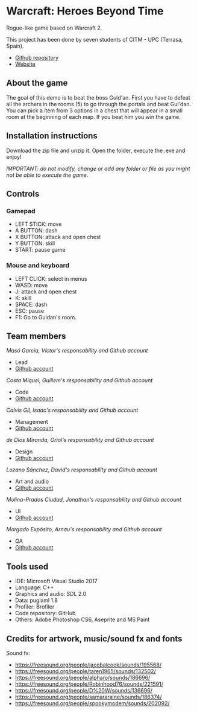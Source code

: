 ﻿# Warcraft: Heroes Beyond Time

Rogue-like game based on Warcraft 2.

This project has been done by seven students of CITM - UPC (Terrasa, Spain).  

* [Github repository](https://github.com/SoftCactusTeam/Warcraft_Adventures)  
* [Website](https://softcactusteam.github.io/Warcraft_Adventures/)  

## About the game  

The goal of this demo is to beat the boss Guld'an. First you have to defeat all the archers in the rooms (5) to go through the portals and beat Gul'dan. You can pick a item from 3 options in a chest that will appear in a small room at the beginning of each map. If you beat him you win the game.

## Installation instructions  

Download the zip file and unzip it. Open the folder, execute the .exe and enjoy!  

_IMPORTANT: do not modify, change or add any folder or file as you might not be able to execute the game._  

## Controls  

### Gamepad
- LEFT STICK: move
- A BUTTON: dash
- X BUTTON: attack and open chest
- Y BUTTON: skill
- START: pause game

### Mouse and keyboard
- LEFT CLICK: select in menus
- WASD: move
- J: attack and open chest
- K: skill
- SPACE: dash
- ESC: pause
- F1: Go to Guldan's room.


## Team members  

_Masó Garcia, Víctor's responsability and Github account_  

* Lead  
* [Github account](https://github.com/nintervik)  

_Costa Miquel, Guillem's responsability and Github account_  

* Code  
* [Github account](https://github.com/DatBeQuiet)  

_Calvis Gil, Isaac's responsability and Github account_  

* Management  
* [Github account](https://github.com/isaaccalvis)  

_de Dios Miranda, Oriol's responsability and Github account_  
 
* Design  
* [Github account](https://github.com/orioldedios)  

_Lozano Sánchez, David's responsability and Github account_  

* Art and audio  
* [Github account](https://github.com/DavidTheMaaster)  

_Molina-Prados Ciudad, Jonathan's responsability and Github account_  

* UI  
* [Github account](https://github.com/Jony635)  

_Morgado Expósito, Arnau's responsability and Github account_  

* QA  
* [Github account](https://github.com/morgadoCV)  


## Tools used  
* IDE: Microsoft Visual Studio 2017  
* Language: C++  
* Graphics and audio: SDL 2.0  
* Data: pugixml 1.8  
* Profiler: Brofiler  
* Code repository: GitHub  
* Others: Adobe Photoshop CS6, Aseprite and MS Paint  

## Credits for artwork, music/sound fx and fonts

Sound fx:
- https://freesound.org/people/jacobalcook/sounds/195568/
- https://freesound.org/people/taren1965/sounds/132502/
- https://freesound.org/people/alpharo/sounds/186696/
- https://freesound.org/people/Robinhood76/sounds/221591/
- https://freesound.org/people/D%20W/sounds/136696/
- https://freesound.org/people/samararaine/sounds/186374/
- https://freesound.org/people/spookymodem/sounds/202092/

